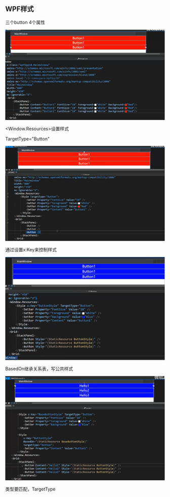 ## WPF样式

三个button 4个属性

![](../../../assets/img/2022-06-10/fast_00-11-06.png)

 <Window.Resources>设置样式

TargetType="Button"

![](../../../assets/img/2022-06-10/fast_00-14-12.png)

通过设置x:Key来控制样式

![](../../../assets/img/2022-06-10/fast_00-16-17.png)

BasedOn继承关系表，写公共样式

![](../../../assets/img/2022-06-10/fast_00-17-36.png)

类型要匹配，TargetType

